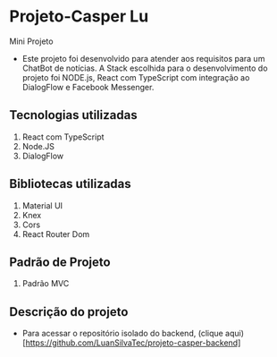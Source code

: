 # Projeto-Casper Lu
Mini Projeto

- Este projeto foi desenvolvido para atender aos requisitos para um ChatBot de notícias. A Stack escolhida para o desenvolvimento do projeto foi NODE.js, React com TypeScript com integração ao DialogFlow e Facebook Messenger.
## Tecnologias utilizadas
1. React com TypeScript
2. Node.JS
3. DialogFlow
## Bibliotecas utilizadas
1. Material UI
2. Knex
3. Cors
4. React Router Dom

## Padrão de Projeto
1. Padrão MVC

## Descrição do projeto

- Para acessar o repositório isolado do backend, (clique aqui)[https://github.com/LuanSilvaTec/projeto-casper-backend]
